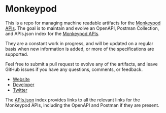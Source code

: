# MonkeypodThis is a repo for managing machine readable artifacts for the [Monkeypod APIs](https://monkeypod.io/). The goal is to maintain and evolve an OpenAPI, Postman Collection, and APIs.json index for the [Monkeypod APIs](https://monkeypod.io/).They are a constant work in progress, and will be updated on a regular basis when new information is added, or more of the specifications are supported.Feel free to submit a pull request to evolve any of the artifacts, and leave GitHub issues if you have any questions, comments, or feedback.- [Website](https://monkeypod.io/)- [Developer](https://monkeypod.io/)- [Twitter](https://twitter.com/Monkeypodio)The [APIs.json](https://github.com/api-evangelist/monkeypod/blob/master/apis.json) index provides links to all the relevant links for the Monkeypod APIs, including the OpenAPI and Postman if they are present.